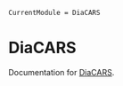```@meta
CurrentModule = DiaCARS
```

# DiaCARS

Documentation for [DiaCARS](https://git.rwth-aachen.de/tuda_rsm/cross-sections/cars/DiaCARS.jl).

```@index
```